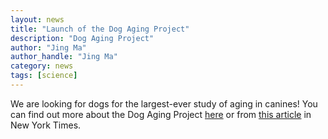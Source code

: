```yaml
---
layout: news
title: "Launch of the Dog Aging Project"
description: "Dog Aging Project"
author: "Jing Ma"
author_handle: "Jing Ma"
category: news
tags: [science]
---
```


We are looking for dogs for the largest-ever study of aging in canines! You can find out more about the Dog Aging Project [here](https://dogagingproject.org/) or from [this article](https://www.nytimes.com/aponline/2019/11/14/health/ap-us-med-aging-dogs-study.html) in New York Times.  
